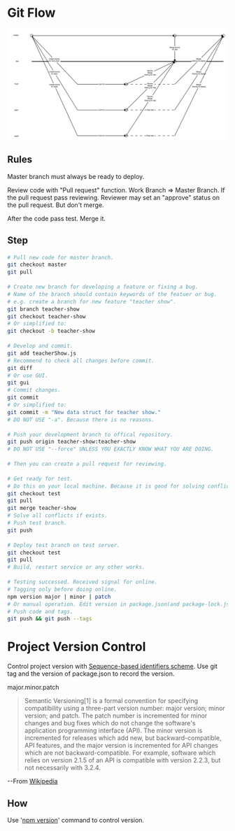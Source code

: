 # Git Flow

<img src="./git-flow.png">

## Rules

Master branch must always be ready to deploy.

Review code with "Pull request" function. Work Branch => Master Branch.
If the pull request pass reviewing.
Reviewer may set an "approve" status on the pull request.
But don't merge.

After the code pass test. Merge it.

## Step

```bash
# Pull new code for master branch.
git checkout master
git pull

# Create new branch for developing a feature or fixing a bug.
# Name of the branch should contain keywords of the featuer or bug.
# e.g. create a branch for new feature "teacher show". 
git branch teacher-show
git checkout teacher-show
# Or simplified to:
git checkout -b teacher-show

# Develop and commit.
git add teacherShow.js
# Recommend to check all changes before commit.
git diff
# Or use GUI.
git gui
# Commit changes.
git commit
# Or simplified to:
git commit -m "New data struct for teacher show."
# DO NOT USE "-a". Because there is no reasons.

# Push your development branch to offical repository.
git push origin teacher-show:teacher-show
# DO NOT USE "--force" UNLESS YOU EXACTLY KNOW WHAT YOU ARE DOING.

# Then you can create a pull request for reviewing.

# Get ready for test.
# Do this on your local machine. Because it is good for solving conflicts.
git checkout test
git pull
git merge teacher-show
# Solve all conflicts if exists.
# Push test branch.
git push

# Deploy test branch on test server.
git checkout test
git pull
# Build, restart service or any other works.

# Testing successed. Received signal for online.
# Tagging only before doing online.
npm version major | minor | patch
# Or manual operation. Edit version in package.json(and package-lock.json if exists). Then use command like "git tag v1.2.3"
# Push code and tags.
git push && git push --tags
```

# Project Version Control

Control project version with [Sequence-based identifiers scheme](https://en.wikipedia.org/wiki/Software_versioning#Sequence-based_identifiers). Use git tag and the version of package.json to record the version.

major.minor.patch

> Semantic Versioning[1] is a formal convention for specifying compatibility using a three-part version number: major version; minor version; and patch. The patch number is incremented for minor changes and bug fixes which do not change the software's application programming interface (API). The minor version is incremented for releases which add new, but backward-compatible, API features, and the major version is incremented for API changes which are not backward-compatible. For example, software which relies on version 2.1.5 of an API is compatible with version 2.2.3, but not necessarily with 3.2.4.

--From [Wikipedia](https://en.wikipedia.org/wiki/Software_versioning#Sequence-based_identifiers)

## How

Use '[npm version](https://docs.npmjs.com/cli/version)' command to control version.
